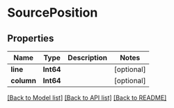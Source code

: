 # SourcePosition

## Properties
Name | Type | Description | Notes
------------ | ------------- | ------------- | -------------
**line** | **Int64** |  | [optional] 
**column** | **Int64** |  | [optional] 

[[Back to Model list]](../README.md#documentation-for-models) [[Back to API list]](../README.md#documentation-for-api-endpoints) [[Back to README]](../README.md)


